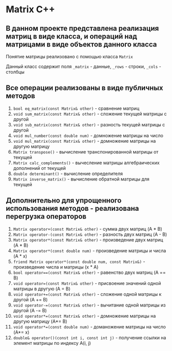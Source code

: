 # Matrix C++

## В данном проекте представлена реализация матриц в виде класса, и операций над матрицами в виде объектов данного класса

Понятие матрицы реализовано с помощью класса `Matrix`

Данный класс содержит поля `_matrix` - данные, `_rows` - строки, `_cols` - столбцы

## Все операции реализованы в виде публичных методов

 1) `bool eq_matrix(const Matrix& other)` - сравнение матриц
 2) `void sum_matrix(const Matrix& other)` - сложение текущей матрицы с другой
 3) `void sub_matrix(const Matrix& other)` - разность текущей матрицы с другой
 4) `void mul_number(const double num)` - домножение матрицы на число
 5) `void mul_matrix(const Matrix& other)` - домножение матрицы на другую матрицу
 6) `Matrix transpose()` - вычисление транспонированной матрицы от текущей
 7) `Matrix calc_complements()` - вычесление матрицы алгебраических дополнений от текущей
 8) `double determinant()` - вычисление определителя
 9) `Matrix inverse_matrix()` - вычисление обратной матрицы для текущей

## Дополнительно для упрощенного использования методов - реализована перегрузка операторов

 1) `Matrix operator+(const Matrix& other)` - сумма двух матриц (A * B)
 2) `Matrix operator-(const Matrix& other)` - разность двух матриц (A - B) 
 3) `Matrix operator*(const Matrix& other)` - произведение двух матриц (A * B)
 4) `Matrix operator*(const double num)` - произведение матрицы и числа (A * x)
 5) `friend Matrix operator*(const double num, const Matrix&)` - произведение числа и матрицы (x * A)
 6) `bool operator==(const Matrix& other)` - равенство двух матриц (A == B)
 7) `void operator=(const Matrix& other)` - присвоение значений одной матрицы в другую (A = B)
 8) `void operator+=(const Matrix& other)` - сложение одной матрицы к другой (A += B)
 9) `void operator-=(const Matrix& other)` - вычитание одной матрицы из другой (A -= B)
 10) `void operator*=(const Matrix& other)` - домножение матрицы на другую матрицу (A*= B)
 11) `void operator*=(const double num)` - доманожение матрицы на число (A*= x)
 12) `double& operator()(const int i, const int j)` - получение ссылки на элемент матрицы по индексу A(i, j)
